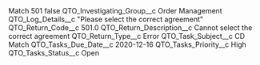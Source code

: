 <?xml version="1.0" encoding="UTF-8"?>
<CustomMetadata xmlns="http://soap.sforce.com/2006/04/metadata" xmlns:xsi="http://www.w3.org/2001/XMLSchema-instance" xmlns:xsd="http://www.w3.org/2001/XMLSchema">
    <label>Match 501</label>
    <protected>false</protected>
    <values>
        <field>QTO_Investigating_Group__c</field>
        <value xsi:type="xsd:string">Order Management</value>
    </values>
    <values>
        <field>QTO_Log_Details__c</field>
        <value xsi:type="xsd:string">&quot;Please select the correct agreement&quot;</value>
    </values>
    <values>
        <field>QTO_Return_Code__c</field>
        <value xsi:type="xsd:double">501.0</value>
    </values>
    <values>
        <field>QTO_Return_Description__c</field>
        <value xsi:type="xsd:string">Cannot select the correct agreement</value>
    </values>
    <values>
        <field>QTO_Return_Type__c</field>
        <value xsi:type="xsd:string">Error</value>
    </values>
    <values>
        <field>QTO_Task_Subject__c</field>
        <value xsi:type="xsd:string">CD Match</value>
    </values>
    <values>
        <field>QTO_Tasks_Due_Date__c</field>
        <value xsi:type="xsd:date">2020-12-16</value>
    </values>
    <values>
        <field>QTO_Tasks_Priority__c</field>
        <value xsi:type="xsd:string">High</value>
    </values>
    <values>
        <field>QTO_Tasks_Status__c</field>
        <value xsi:type="xsd:string">Open</value>
    </values>
</CustomMetadata>
